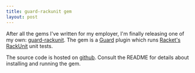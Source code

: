 ```yaml
---
title: guard-rackunit gem
layout: post
---
```

After all the gems I've written for my employer, I'm finally releasing one
of my own: [guard-rackunit](https://rubygems.org/gems/guard-rackunit).
The gem is a [Guard](https://github.com/guard/) plugin which runs
[Racket's](http:/racket-lang.org) [RackUnit](http://docs.racket-lang.org/rackunit/index.html) unit tests.

The source code is hosted on
[github](https://github.com/neomantic/guard-rackunit). Consult the
README for details about installing and running the gem.
